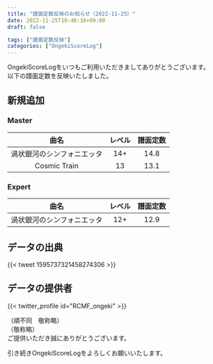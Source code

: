 ```yaml
---
title: "譜面定数反映のお知らせ（2022-11-25）"
date: 2022-11-25T10:46:16+09:00
draft: false

tags: ["譜面定数反映"]
categories: ["OngekiScoreLog"]
---
```


OngekiScoreLogをいつもご利用いただきましてありがとうございます。  
以下の譜面定数を反映いたしました。

<!--more-->

## 新規追加

### Master

| 曲名 | レベル | 譜面定数 |
|:-:|:-:|:-:|
| 渦状銀河のシンフォニエッタ | 14+ | 14.8 |
| Cosmic Train | 13 | 13.1 |

### Expert

| 曲名 | レベル | 譜面定数 |
|:-:|:-:|:-:|
| 渦状銀河のシンフォニエッタ | 12+ | 12.9 |

## データの出典

{{< tweet 1595737321458274306 >}}

## データの提供者

{{< twitter_profile id="RCMF_ongeki" >}}

（順不同　敬称略）  
（敬称略）  
ご提供いただき誠にありがとうございます。

引き続きOngekiScoreLogをよろしくお願いいたします。
